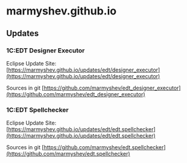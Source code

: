 # marmyshev.github.io

## Updates

### 1C:EDT Designer Executor

Eclipse Update Site: [https://marmyshev.github.io/updates/edt/designer_executor](https://marmyshev.github.io/updates/edt/designer_executor)

Sources in git [https://github.com/marmyshev/edt_designer_executor](https://github.com/marmyshev/edt_designer_executor)

### 1C:EDT Spellchecker

Eclipse Update Site: [https://marmyshev.github.io/updates/edt/edt.spellchecker](https://marmyshev.github.io/updates/edt/edt.spellchecker)

Sources in git [https://github.com/marmyshev/edt.spellchecker](https://github.com/marmyshev/edt.spellchecker)